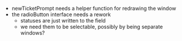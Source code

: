 - newTicketPrompt needs a helper function for redrawing the window
- the radioButton interface needs a rework
    - statuses are just written to the field
    - we need them to be selectable, possibly by being separate windows?
    